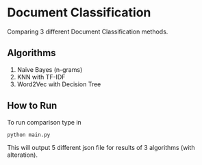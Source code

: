 # Document Classification
Comparing 3 different Document Classification methods. 

## Algorithms
1. Naive Bayes (n-grams)
2. KNN with TF-IDF
3. Word2Vec with Decision Tree

## How to Run
To run comparison type in
```
python main.py
```
This will output 5 different json file for results of 3 algorithms (with alteration). 
